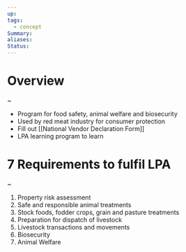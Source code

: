 ```yaml
---
up: 
tags:
  - concept
Summary: 
aliases: 
Status:
---
```

# Overview
~
- Program for food safety, animal welfare and biosecurity
- Used by red meat industry for consumer protection
- Fill out [[National Vendor Declaration Form]]
- LPA learning program to learn

# 7 Requirements to fulfil LPA
~
1. Property risk assessment
2. Safe and responsible animal treatments
3. Stock foods, fodder crops, grain and pasture treatments
4. Preparation for dispatch of livestock
5. Livestock transactions and movements
6. Biosecurity 
7. Animal Welfare